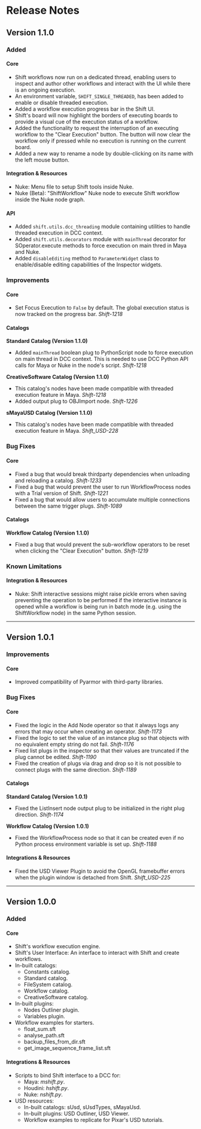 # Release Notes

## Version 1.1.0

### Added

#### Core

- Shift workflows now run on a dedicated thread, enabling users to inspect and author other workflows and interact with the UI while there is an ongoing execution.
- An environment variable, `SHIFT_SINGLE_THREADED`, has been added to enable or disable threaded execution.
- Added a workflow execution progress bar in the Shift UI.
- Shift's board will now highlight the borders of executing boards to provide a visual cue of the execution status of a workflow.
- Added the functionality to request the interruption of an executing workflow to the "Clear Execution" button. The button will now clear the workflow only if pressed while no execution is running on the current board.
- Added a new way to rename a node by double-clicking on its name with the left mouse button.

#### Integration & Resources

- Nuke: Menu file to setup Shift tools inside Nuke.
- Nuke (Beta): "ShiftWorkflow" Nuke node to execute Shift workflow inside the Nuke node graph.

#### API

- Added `shift.utils.dcc_threading` module containing utilities to handle threaded execution in DCC context.
- Added `shift.utils.decorators` module with `mainThread` decorator for SOperator.execute methods to force execution on main thred in Maya and Nuke.
- Added `disableEditing` method to `ParameterWidget` class to enable/disable editing capabilities of the Inspector widgets.

### Improvements

#### Core

- Set Focus Execution to `False` by default. The global execution status is now tracked on the progress bar. *Shift-1218*

#### Catalogs

**Standard Catalog (Version 1.1.0)**
- Added `mainThread` boolean plug to PythonScript node to force execution on main thread in DCC context. This is needed to use DCC Python API calls for Maya or Nuke in the node's script. *Shift-1218*

**CreativeSoftware Catalog (Version 1.1.0)**
- This catalog's nodes have been made compatible with threaded execution feature in Maya. *Shift-1218*
- Added output plug to OBJImport node. *Shift-1226*

**sMayaUSD Catalog (Version 1.1.0)**
- This catalog's nodes have been made compatible with threaded execution feature in Maya. *Shift_USD-228*

### Bug Fixes

#### Core

- Fixed a bug that would break thirdparty dependencies when unloading and reloading a catalog. *Shift-1233*
- Fixed a bug that would prevent the user to run WorkflowProcess nodes with a Trial version of Shift. *Shift-1221*
- Fixed a bug that would allow users to accumulate multiple connections between the same trigger plugs. *Shift-1089*

#### Catalogs

**Workflow Catalog (Version 1.1.0)**
- Fixed a bug that would prevent the sub-workflow operators to be reset when clicking the "Clear Execution" button. *Shift-1219*

### Known Limitations

#### Integration & Resources

- Nuke: Shift interactive sessions might raise pickle errors when saving preventing the operation to be performed if the interactive instance is opened while a workflow is being run in batch mode (e.g. using the ShiftWorkflow node) in the same Python session.

---
## Version 1.0.1

### Improvements 

#### Core

- Improved compatibility of Pyarmor with third-party libraries.

### Bug Fixes

#### Core

- Fixed the logic in the Add Node operator so that it always logs any errors that may occur when creating an operator. *Shift-1173*
- Fixed the logic to set the value of an instance plug so that objects with no equivalent empty string do not fail. *Shift-1176*
- Fixed list plugs in the inspector so that their values are truncated if the plug cannot be edited. *Shift-1190*
- Fixed the creation of plugs via drag and drop so it is not possible to connect plugs with the same direction. *Shift-1189*

#### Catalogs

**Standard Catalog (Version 1.0.1)**
- Fixed the ListInsert node output plug to be initialized in the right plug direction. *Shift-1174*

**Workflow Catalog (Version 1.0.1)**
- Fixed the WorkflowProcess node so that it can be created even if no Python process environment variable is set up. *Shift-1188*

#### Integrations & Resources

- Fixed the USD Viewer Plugin to avoid the OpenGL framebuffer errors when the plugin window is detached from Shift. *Shift_USD-225*

---
## Version 1.0.0

### Added

#### Core

- Shift's workflow execution engine.
- Shift's User Interface: An interface to interact with Shift and create workflows.
- In-built catalogs:
    - Constants catalog.
    - Standard catalog.
    - FileSystem catalog.
    - Workflow catalog.
    - CreativeSoftware catalog.
- In-built plugins:
    - Nodes Outliner plugin.
    - Variables plugin.
- Workflow examples for starters.
    - float_sum.sft
    - analyse_path.sft
    - backup_files_from_dir.sft
    - get_image_sequence_frame_list.sft

#### Integrations & Resources

- Scripts to bind Shift interface to a DCC for:
    - Maya: *mshift.py*.
    - Houdini: *hshift.py*.
    - Nuke: *nshift.py*.
- USD resources:
    - In-built catalogs: sUsd, sUsdTypes, sMayaUsd.
    - In-built plugins: USD Outliner, USD Viewer.
    - Workflow examples to replicate for Pixar's USD tutorials.
